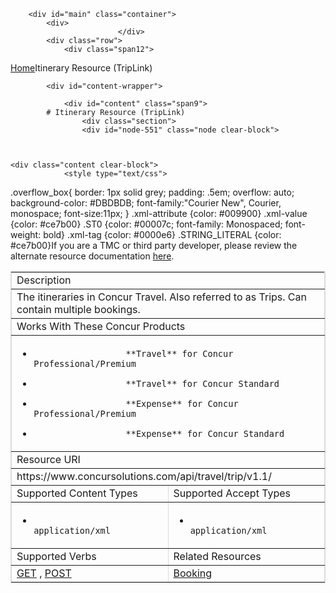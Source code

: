 
        <div id="main" class="container">
            <div>
                            </div>
            <div class="row">
                <div class="span12">
<div class="breadcrumbs"><a href="/">Home</a>Itinerary Resource (TripLink)</div>
                </div>
            </div>

            <div id="content-wrapper">
<!-- <div class="row"> -->
                <div id="content" class="span9">
            # Itinerary Resource (TripLink)
                    <div class="section">
                    <div id="node-551" class="node clear-block">


    
    <div class="content clear-block">
                <style type="text/css">
.overflow_box{
border: 1px solid grey;
padding: .5em;
overflow: auto;
background-color: #DBDBDB;
font-family:"Courier New", Courier, monospace;
font-size:11px;
}
.xml-attribute {color: #009900}
.xml-value {color: #ce7b00}
.ST0 {color: #00007c; font-family: Monospaced; font-weight: bold}
.xml-tag {color: #0000e6}
.STRING_LITERAL {color: #ce7b00}</style>If you are a TMC or third party developer, please review the alternate resource documentation <a href="https://developer.concur.com/node/513">here</a>.
<table border="1" bordercolor="#dbdbdb" cellpadding="3" cellspacing="0" width="100%">
<tbody>
<tr class="GrayTableHead">
<td colspan="2">
                Description</td>
</tr>
<tr>
<td colspan="2">
                The itineraries in Concur Travel. Also referred to as Trips. Can contain multiple bookings.</td>
</tr>
<tr class="GrayTableHead">
<td colspan="2">
                Works With These Concur Products</td>
</tr>
<tr>
<td colspan="2">

* 
                        **Travel** for Concur Professional/Premium
* 
                        **Travel** for Concur Standard
* 
                        **Expense** for Concur Professional/Premium
* 
                        **Expense** for Concur Standard

</td>
</tr>
<tr class="GrayTableHead">
<td colspan="2">
                Resource URI</td>
</tr>
<tr>
<td colspan="2">
                https://www.concursolutions.com/api/travel/trip/v1.1/</td>
</tr>
<tr class="GrayTableHead">
<td width="50%">
                Supported Content Types</td>
<td width="50%">
                Supported Accept Types</td>
</tr>
<tr>
<td>

* 
                        application/xml

</td>
<td>

* 
                        application/xml

</td>
</tr>
<tr class="GrayTableHead">
<td>
                Supported Verbs</td>
<td>
                Related Resources</td>
</tr>
<tr>
<td>
                <a href="https://developer.concur.com/node/547">GET</a> , <a href="https://developer.concur.com/node/548">POST</a></td>
<td valign="top">
                <a href="https://developer.concur.com/node/552">Booking</a></td>
</tr>
</tbody>
</table>

